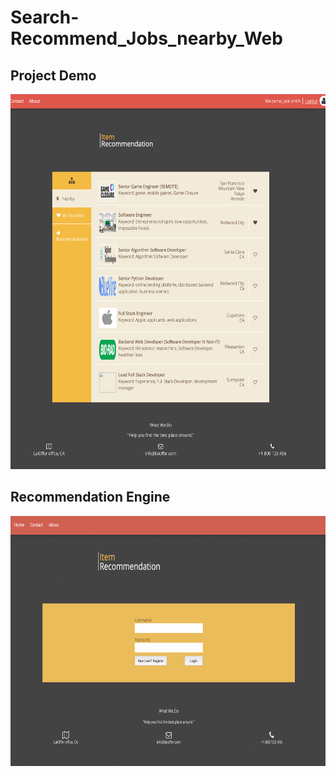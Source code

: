 # Search-Recommend_Jobs_nearby_Web

## Project Demo  
<img src="https://github.com/YuboC/Search-Recommend_Jobs_nearby_Web/blob/master/img/Demo.png" height=600>

## Recommendation Engine  
<img src="https://github.com/YuboC/Search-Recommend_Jobs_nearby_Web/blob/master/img/Recom.gif" height=400>
